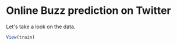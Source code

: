 Online Buzz prediction on Twitter
================

Let's take a look on the data.

``` r
View(train)
```
